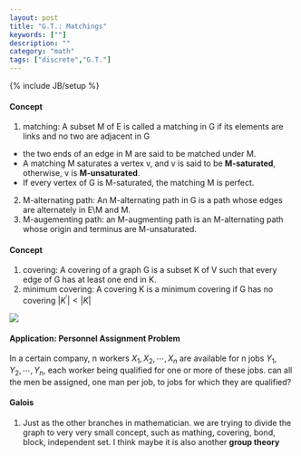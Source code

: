 ```yaml
---
layout: post
title: "G.T.: Matchings"
keywords: [""]
description: ""
category: "math"
tags: ["discrete","G.T."]
---
```

{% include JB/setup %}

#### Concept 
1. matching: A subset M of E is called a matching in G if its elements are links
   and no two are adjacent in G
- the two ends of an edge in M are said to be matched under M.
- A matching M saturates a vertex v, and v is said to be **M-saturated**,
  otherwise, v is **M-unsaturated**.
- If every vertex of G is M-saturated, the matching M is perfect.
2. M-alternating path: An M-alternating path in G is a path whose edges are
   alternately in E\M and M.
3. M-augementing path: an M-augmenting path is an M-alternating path whose
   origin and terminus are M-unsaturated.

#### Concept 
1. covering: A covering of a graph G is a subset K of V such that every edge of
   G has at least one end in K.
2. minimum covering: A covering K is a minimum covering if G has no covering
   $|K^{\prime}|<|K|$
<img src="{{IMAGE_PATH}}/math-discrete-graph-theory-matching-covering.png" />

#### Application: Personnel Assignment Problem
In a certain company, n workers $X_1,X_2,\cdots,X_n$ are available for n jobs
$Y_1,Y_2,\cdots,Y_n$, each worker being qualified for one or more of these jobs.
can all the men be assigned, one man per job, to jobs for which they are
qualified?


#### Galois
1. Just as the other branches in mathematician. we are trying to divide the
   graph to very very small concept, such as mathing, covering, bond, block,
   independent set. I think maybe it is also another **group theory**


